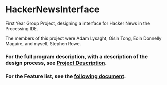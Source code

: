 # HackerNewsInterface
First Year Group Project, designing a interface for Hacker News in the Processing IDE.

The members of this project were Adam Lysaght, Oisin Tong, Eoin Donnelly Maguire, and myself, Stephen Rowe.

### For the full program description, with a description of the design process, see [Project Description](../master/Submission.pdf). 

### For the Feature list, see the [following document](../master/FeatureList.pdf). 
